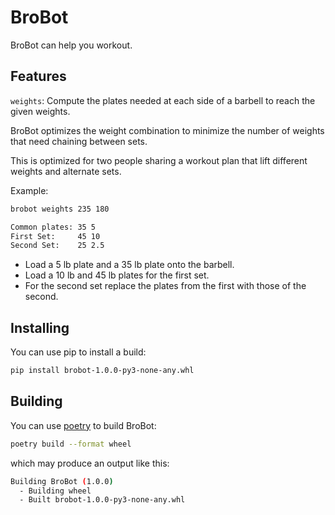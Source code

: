 # BroBot

BroBot can help you workout.

## Features

`weights`: Compute the plates needed at each side of a barbell to reach the given weights.

BroBot optimizes the weight combination to minimize the number of weights that need chaining between sets.

This is optimized for two people sharing a workout plan that lift different weights and alternate sets.

Example:

```bash
brobot weights 235 180

Common plates: 35 5
First Set:     45 10
Second Set:    25 2.5
```

- Load a 5 lb plate and a 35 lb plate onto the barbell.
- Load a 10 lb and 45 lb plates for the first set.
- For the second set replace the plates from the first with those of the second.

## Installing

You can use pip to install a build:

```bash
pip install brobot-1.0.0-py3-none-any.whl
```

## Building

You can use [poetry](https://python-poetry.org/docs/#installing-with-the-official-installer) to build BroBot:

```bash
poetry build --format wheel
```

which may produce an output like this:

```bash
Building BroBot (1.0.0)
  - Building wheel
  - Built brobot-1.0.0-py3-none-any.whl
```
